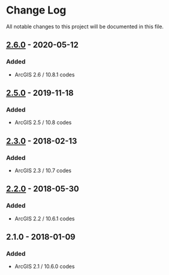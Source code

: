 # Change Log
All notable changes to this project will be documented in this file.

## [2.6.0] - 2020-05-12

### Added

* ArcGIS 2.6 / 10.8.1 codes

## [2.5.0] - 2019-11-18

### Added

* ArcGIS 2.5 / 10.8 codes

## [2.3.0] - 2018-02-13

### Added

* ArcGIS 2.3 / 10.7 codes

## [2.2.0] - 2018-05-30

### Added

* ArcGIS 2.2 / 10.6.1 codes

## 2.1.0 - 2018-01-09

### Added

* ArcGIS 2.1 / 10.6.0 codes

[2.6.0]: https://github.com/Esri/projection-engine-db-doc/compare/v2.5.0...v2.6.0
[2.5.0]: https://github.com/Esri/projection-engine-db-doc/compare/v2.3.0...v2.5.0
[2.3.0]: https://github.com/Esri/projection-engine-db-doc/compare/v2.2.0...v2.3.0
[2.2.0]: https://github.com/Esri/projection-engine-db-doc/compare/v2.1.0...v2.2.0
